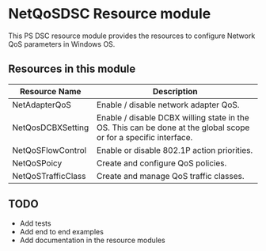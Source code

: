 # NetQoSDSC Resource module
This PS DSC resource module provides the resources to configure Network QoS parameters in Windows OS. 

## Resources in this module

|Resource Name| Description|
|-------------|------------|
|NetAdapterQoS| Enable / disable network adapter QoS.|
|NetQosDCBXSetting| Enable / disable DCBX willing state in the OS. This can be done at the global scope or for a specific interface.|
|NetQoSFlowControl| Enable or disable 802.1P action priorities.|
|NetQoSPoicy| Create and configure QoS policies.|
|NetQoSTrafficClass| Create and manage QoS traffic classes.|

## TODO
- Add tests
- Add end to end examples
- Add documentation in the resource modules

